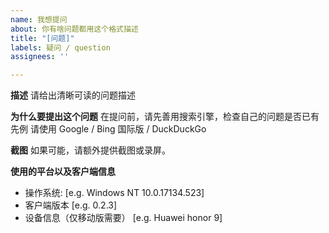 ```yaml
---
name: 我想提问
about: 你有啥问题都用这个格式描述
title: "[问题]"
labels: 疑问 / question
assignees: ''

---
```


**描述**
请给出清晰可读的问题描述

**为什么要提出这个问题**
在提问前，请先善用搜索引擎，检查自己的问题是否已有先例
请使用 Google / Bing 国际版 / DuckDuckGo

**截图**
如果可能，请额外提供截图或录屏。

**使用的平台以及客户端信息**
 - 操作系统: [e.g. Windows NT 10.0.17134.523]
 - 客户端版本 [e.g. 0.2.3]
 - 设备信息（仅移动版需要） [e.g. Huawei honor 9]
